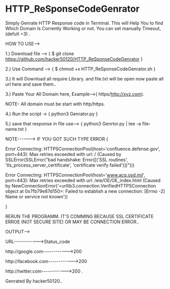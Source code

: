 # HTTP_ReSponseCodeGenrator

Simply Genrate HTTP Response code in Terminal.
This will Help You to find Which Domain Is Corrently Working or not.
You can set manually Timeout,(defult =3) .

HOW TO USE-->

1.) Download file --> { $ git clone https://github.com/hacker50120/HTTP_ReSponseCodeGenrator }

2.) Use Command --> { $ chmod +x HTTP_ReSponseCodeGenrator.sh }

3.) It will Download all require Library. and file.txt will be open now paste all url here and save them..

3.) Paste Your All Domain here, Example-->( https/http://xyz.com).

NOTE- All domain must be start with http/https.

4.) Run the script -> { python3 Genrator.py }

5.) save that response in file use--> { python3 Genrtor.py | tee -a file-name.txt }


NOTE------>
IF YOU GOT SUCH TYPE ERROR {

Error Connecting: HTTPSConnectionPool(host='confluence.defense.gov', port=443): Max retries exceeded with url: / (Caused by SSLError(SSLError("bad handshake: Error([('SSL routines', 'tls_process_server_certificate', 'certificate verify failed')])")))


Error Connecting: HTTPSConnectionPool(host='www.acq.osd.mil', port=443): Max retries exceeded with url: /eie/OE/OE_index.html (Caused by NewConnectionError('<urllib3.connection.VerifiedHTTPSConnection object at 0x7fb79e87d150>: Failed to establish a new connection: [Errno -2] Name or service not known'))


}

RERUN THE PROGRAMM.
IT'S COMMING BECAUSE SSL CERTIFICATE ERROE (NOT SECURE SITE) OR MAY BE CONNECTION ERROR..

OUTPUT-->

URL------------>Status_code

http://google.com------------>200

http://facebook.com------------>200

http://twitter.com------------>200 .



Genrated By hacker50120..
